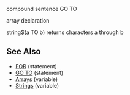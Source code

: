 
compound sentence GO TO

array declaration

string$(a TO b) returns characters a through b

## See Also
* [FOR](for.md) (statement)
* [GO TO](goto.md) (statement)
* [Arrays](types.md) (variable)
* [Strings](types.md) (variable)
